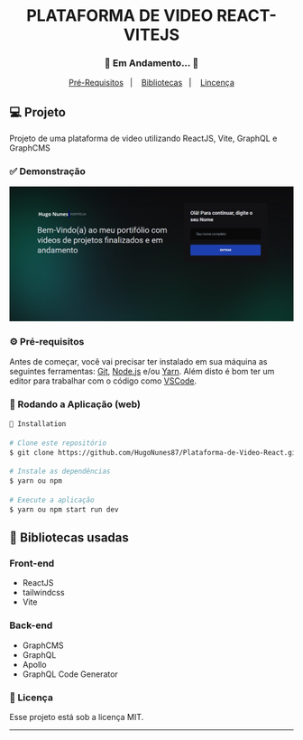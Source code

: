 <h1 align="center">
    PLATAFORMA DE VIDEO REACT-VITEJS
</h1>
<h3 align="center"> 
  🚧  Em Andamento...  🚧
</h3>

<p align="center">
  <a href="#-pré-requisitos">Pré-Requisitos</a>&nbsp;&nbsp;&nbsp;|&nbsp;&nbsp;&nbsp;
  <a href="#-bibliotecas-usadas">Bibliotecas</a>&nbsp;&nbsp;&nbsp;|&nbsp;&nbsp;&nbsp;
  <a href="#-licença">Lincença</a>
</p>

## 💻 Projeto

Projeto de uma plataforma de video utilizando ReactJS, Vite, GraphQL e GraphCMS
  
 ### ✅ Demonstração
<p align="center">
   <img src=".github/home.png"> 
</p>


### ⚙ Pré-requisitos

Antes de começar, você vai precisar ter instalado em sua máquina as seguintes ferramentas:
[Git](https://git-scm.com), [Node.js](https://nodejs.org/en/) e/ou [Yarn](https://yarnpkg.com/). 
Além disto é bom ter um editor para trabalhar com o código como [VSCode](https://code.visualstudio.com/).



### 📗 Rodando a Aplicação (web)

```bash
📗 Installation

# Clone este repositório
$ git clone https://github.com/HugoNunes87/Plataforma-de-Video-React.git

# Instale as dependências
$ yarn ou npm

# Execute a aplicação
$ yarn ou npm start run dev
```

## 🚀 Bibliotecas usadas

### Front-end
* ReactJS
* tailwindcss
* Vite
### Back-end
* GraphCMS
* GraphQL
* Apollo
* GraphQL Code Generator


### 📝 Licença

Esse projeto está sob a licença MIT.

<hr/>

